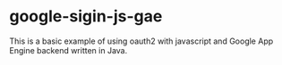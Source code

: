google-sigin-js-gae
===========================

This is a basic example of using oauth2 with javascript and Google App Engine backend written in Java.
